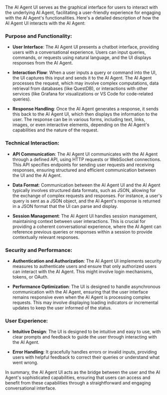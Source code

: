 The AI Agent UI serves as the graphical interface for users to interact with the underlying AI Agent, facilitating a user-friendly experience for engaging with the AI Agent's functionalities. Here's a detailed description of how the AI Agent UI interacts with the AI Agent:

### Purpose and Functionality:

*   **User Interface**: The AI Agent UI presents a chatbot interface, providing users with a conversational experience. Users can input queries, commands, or requests using natural language, and the UI displays responses from the AI Agent.
    
*   **Interaction Flow**: When a user inputs a query or command into the UI, the UI captures this input and sends it to the AI Agent. The AI Agent processes the request, which may involve complex computations, data retrieval from databases (like QuestDB), or interactions with other services (like Grafana for visualizations or VS Code for code-related queries).
    
*   **Response Handling**: Once the AI Agent generates a response, it sends this back to the AI Agent UI, which then displays the information to the user. The response can be in various forms, including text, links, images, or even interactive elements, depending on the AI Agent's capabilities and the nature of the request.
    

### Technical Interaction:

*   **API Communication**: The AI Agent UI communicates with the AI Agent through a defined API, using HTTP requests or WebSocket connections. This API specifies endpoints for sending user requests and receiving responses, ensuring structured and efficient communication between the UI and the AI Agent.
    
*   **Data Format**: Communication between the AI Agent UI and the AI Agent typically involves structured data formats, such as JSON, allowing for the exchange of complex requests and responses. For instance, a user's query is sent as a JSON object, and the AI Agent's response is returned in a JSON format that the UI can parse and display.
    
*   **Session Management**: The AI Agent UI handles session management, maintaining context between user interactions. This is crucial for providing a coherent conversational experience, where the AI Agent can reference previous queries or responses within a session to provide contextually relevant responses.
    

### Security and Performance:

*   **Authentication and Authorization**: The AI Agent UI implements security measures to authenticate users and ensure that only authorized users can interact with the AI Agent. This might involve login mechanisms, tokens, or OAuth.
    
*   **Performance Optimization**: The UI is designed to handle asynchronous communication with the AI Agent, ensuring that the user interface remains responsive even when the AI Agent is processing complex requests. This may involve displaying loading indicators or incremental updates to keep the user informed of the status.
    

### User Experience:

*   **Intuitive Design**: The UI is designed to be intuitive and easy to use, with clear prompts and feedback to guide the user through interacting with the AI Agent.
    
*   **Error Handling**: It gracefully handles errors or invalid inputs, providing users with helpful feedback to correct their queries or understand what went wrong.
    

In summary, the AI Agent UI acts as the bridge between the user and the AI Agent's sophisticated capabilities, ensuring that users can access and benefit from these capabilities through a straightforward and engaging conversational interface.